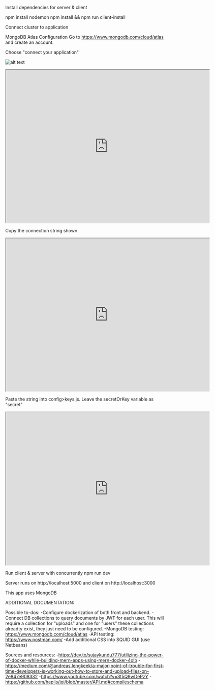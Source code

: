 
Install dependencies for server & client

npm install nodemon 
npm install && npm run client-install


Connect cluster to application 

MongoDB Atlas Configuration 
Go to https://www.mongodb.com/cloud/atlas and create an account. 

Choose "connect your application" 

![alt text](https://drive.google.com/file/d/11VVOtL8YR5S_mKelavV6Zp5DV_37zJfj/preview)
<iframe src="https://drive.google.com/file/d/11VVOtL8YR5S_mKelavV6Zp5DV_37zJfj/preview" width="640" height="480"></iframe>

Copy the connection string shown
<iframe src="https://drive.google.com/file/d/16PJJQwedVdpxHPSI0lWDFPloO-cepGDV/preview" width="640" height="480"></iframe>

Paste the string into config>keys.js. Leave the secretOrKey variable as "secret" 
<iframe src="https://drive.google.com/file/d/1EnZ49jYDOJP2ayhoEM1h1hU1ePATIM_c/preview" width="640" height="480"></iframe>

Run client & server with concurrently
npm run dev

Server runs on http://localhost:5000 and client on http://localhost:3000

This app uses MongoDB 


ADDITIONAL DOCUMENTATION: 



Possible to-dos: 
-Configure dockerization of both front and backend. 
-Connect DB collections to query documents by JWT for each user. This will require a collection for "uploads" and one for "users" these collections alreadty exist, they just need to be configured. 
-MongoDB testing: https://www.mongodb.com/cloud/atlas
-API testing: https://www.postman.com/
-Add additional CSS into SQUID GUI (use Netbeans)


Sources and resources: 
-https://dev.to/sujaykundu777/utilizing-the-power-of-docker-while-building-mern-apps-using-mern-docker-4olb
-https://medium.com/@andreas.lengkeek/a-major-point-of-trouble-for-first-time-developers-is-working-out-how-to-store-and-upload-files-on-2e847e908332
-https://www.youtube.com/watch?v=3f5Q9wDePzY
-https://github.com/hapijs/joi/blob/master/API.md#compileschema

